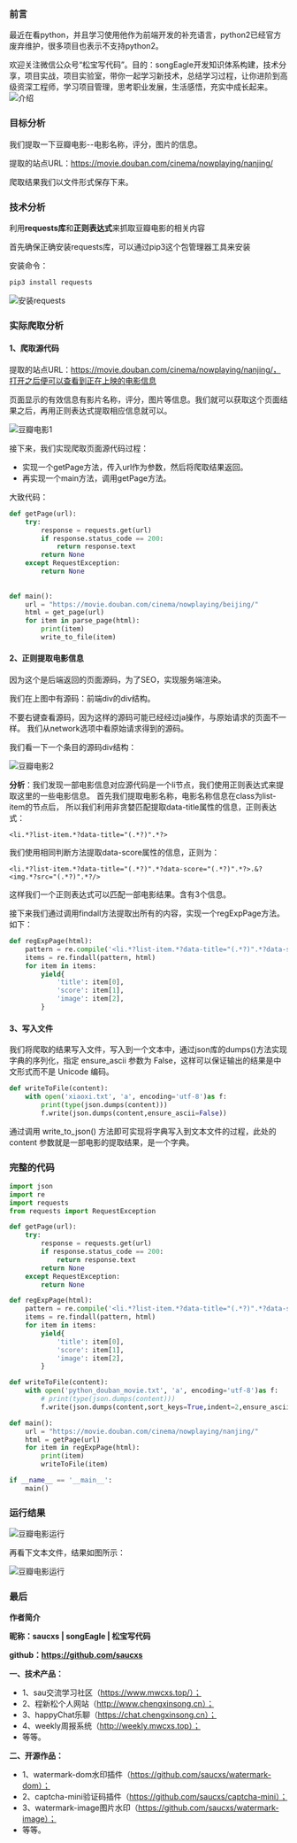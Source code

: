 ### 前言
最近在看python，并且学习使用他作为前端开发的补充语言，python2已经官方废弃维护，很多项目也表示不支持python2。

欢迎关注微信公众号“松宝写代码”。目的：songEagle开发知识体系构建，技术分享，项目实战，项目实验室，带你一起学习新技术，总结学习过程，让你进阶到高级资深工程师，学习项目管理，思考职业发展，生活感悟，充实中成长起来。
![介绍](http://static.chengxinsong.cn/image/author/intro.jpg?width=600)

### 目标分析
我们提取一下豆瓣电影--电影名称，评分，图片的信息。

提取的站点URL：https://movie.douban.com/cinema/nowplaying/nanjing/

爬取结果我们以文件形式保存下来。

### 技术分析
利用**requests库**和**正则表达式**来抓取豆瓣电影的相关内容

首先确保正确安装requests库，可以通过pip3这个包管理器工具来安装

安装命令：
```python
pip3 install requests
```
![安装requests](https://github.com/saucxs/full_stack_knowledge_list/blob/master/image/python/安装9.png?raw=true)


### 实际爬取分析
#### 1、爬取源代码
提取的站点URL：https://movie.douban.com/cinema/nowplaying/nanjing/，打开之后便可以查看到正在上映的电影信息

页面显示的有效信息有影片名称，评分，图片等信息。我们就可以获取这个页面结果之后，再用正则表达式提取相应信息就可以。

![豆瓣电影1](https://github.com/saucxs/full_stack_knowledge_list/blob/master/image/python/豆瓣电影1.png?raw=true)

接下来，我们实现爬取页面源代码过程：
+ 实现一个getPage方法，传入url作为参数，然后将爬取结果返回。
+ 再实现一个main方法，调用getPage方法。

大致代码：
```python
def getPage(url):
    try:
        response = requests.get(url)
        if response.status_code == 200:
            return response.text
        return None
    except RequestException:
        return None
       
        
def main():
    url = "https://movie.douban.com/cinema/nowplaying/beijing/"
    html = get_page(url)
    for item in parse_page(html):
        print(item)
        write_to_file(item)        
```

#### 2、正则提取电影信息
因为这个是后端返回的页面源码，为了SEO，实现服务端渲染。

我们在上图中有源码：前端div的div结构。

不要右键查看源码，因为这样的源码可能已经经过ja操作，与原始请求的页面不一样。
我们从network选项中看原始请求得到的源码。

我们看一下一个条目的源码div结构：

![豆瓣电影2](https://github.com/saucxs/full_stack_knowledge_list/blob/master/image/python/豆瓣电影2.png?raw=true)

**分析**：我们发现一部电影信息对应源代码是一个li节点，我们使用正则表达式来提取这里的一些电影信息。
首先我们提取电影名称，电影名称信息在class为list-item的节点后，
所以我们利用非贪婪匹配提取data-title属性的信息，正则表达式：
```regexp
<li.*?list-item.*?data-title="(.*?)".*?>
```
我们使用相同判断方法提取data-score属性的信息，正则为：
```regexp
<li.*?list-item.*?data-title="(.*?)".*?data-score="(.*?)".*?>.&?<img.*?src="(.*?)".*?/>
```
这样我们一个正则表达式可以匹配一部电影结果。含有3个信息。

接下来我们通过调用findall方法提取出所有的内容，实现一个regExpPage方法。如下：
```python
def regExpPage(html):
    pattern = re.compile('<li.*?list-item.*?data-title="(.*?)".*?data-score="(.*?)".*?>.*?<img.*?src="(.*?)".*?/>', re.S)
    items = re.findall(pattern, html)
    for item in items:
        yield{
            'title': item[0],
            'score': item[1],
            'image': item[2],
        }
```

#### 3、写入文件
我们将爬取的结果写入文件，写入到一个文本中，通过json库的dumps()方法实现字典的序列化，指定
ensure_ascii 参数为 False，这样可以保证输出的结果是中文形式而不是 Unicode 编码。
```python
def writeToFile(content):
    with open('xiaoxi.txt', 'a', encoding='utf-8')as f:
        print(type(json.dumps(content)))
        f.write(json.dumps(content,ensure_ascii=False))
```
通过调用 write_to_json() 方法即可实现将字典写入到文本文件的过程，此处的 content 参数就是一部电影的提取结果，是一个字典。


### 完整的代码
```python
import json
import re
import requests
from requests import RequestException

def getPage(url):
    try:
        response = requests.get(url)
        if response.status_code == 200:
            return response.text
        return None
    except RequestException:
        return None

def regExpPage(html):
    pattern = re.compile('<li.*?list-item.*?data-title="(.*?)".*?data-score="(.*?)".*?>.*?<img.*?src="(.*?)".*?/>', re.S)
    items = re.findall(pattern, html)
    for item in items:
        yield{
            'title': item[0],
            'score': item[1],
            'image': item[2],
        }

def writeToFile(content):
    with open('python_douban_movie.txt', 'a', encoding='utf-8')as f:
        # print(type(json.dumps(content)))
        f.write(json.dumps(content,sort_keys=True,indent=2,ensure_ascii=False))

def main():
    url = "https://movie.douban.com/cinema/nowplaying/nanjing/"
    html = getPage(url)
    for item in regExpPage(html):
        print(item)
        writeToFile(item)

if __name__ == '__main__':
    main()

```

### 运行结果

![豆瓣电影运行](https://github.com/saucxs/full_stack_knowledge_list/blob/master/image/python/运行python3.png?raw=true)

再看下文本文件，结果如图所示：

![豆瓣电影运行](https://github.com/saucxs/full_stack_knowledge_list/blob/master/image/python/运行python4.png?raw=true)

### 最后
**作者简介**

**昵称：saucxs | songEagle | 松宝写代码**

**github：https://github.com/saucxs**

**一、技术产品：**
+ 1、sau交流学习社区（https://www.mwcxs.top/）；
+ 2、程新松个人网站（http://www.chengxinsong.cn）；
+ 3、happyChat乐聊（https://chat.chengxinsong.cn）；
+ 4、weekly周报系统（http://weekly.mwcxs.top）；
+ 等等。

**二、开源作品：**
+ 1、watermark-dom水印插件（https://github.com/saucxs/watermark-dom）；
+ 2、captcha-mini验证码插件（https://github.com/saucxs/captcha-mini）；
+ 3、watermark-image图片水印（https://github.com/saucxs/watermark-image）；
+ 等等。
